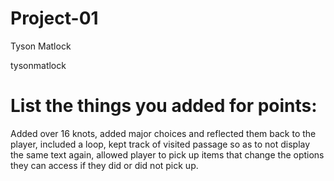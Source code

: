 # Project-01

Tyson Matlock

tysonmatlock

# List the things you added for points:
Added over 16 knots, added major choices and reflected them back to the player, included a loop, kept track of visited passage so as to not display the same text again, allowed player to pick up items that change the options they can access if they did or did not pick up.
